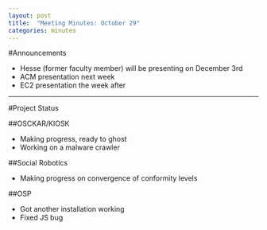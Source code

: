 ```yaml
---
layout: post
title:  "Meeting Minutes: October 29"
categories: minutes
---
```


#Announcements

- Hesse (former faculty member) will be presenting on December 3rd
- ACM presentation next week
- EC2 presentation the week after 

---

#Project Status

##OSCKAR/KIOSK

- Making progress, ready to ghost
- Working on a malware crawler 

##Social Robotics

- Making progress on convergence of conformity levels 

##OSP

- Got another installation working
- Fixed JS bug 
